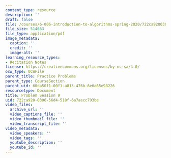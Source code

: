 ```yaml
---
content_type: resource
description: ''
draft: false
file: /courses/6-006-introduction-to-algorithms-spring-2020/722ca920030656d4518f6a7aecc793be_MIT6_006S20_prob9.pdf
file_size: 514663
file_type: application/pdf
image_metadata:
  caption: ''
  credit: ''
  image-alt: ''
learning_resource_types:
- Recitation Notes
license: https://creativecommons.org/licenses/by-nc-sa/4.0/
ocw_type: OCWFile
parent_title: Practice Problems
parent_type: CourseSection
parent_uid: 60da50f1-00f1-a813-476b-6e6a65e98226
resourcetype: Document
title: Problem Session 9
uid: 722ca920-0306-56d4-518f-6a7aecc793be
video_files:
  archive_url: ''
  video_captions_file: ''
  video_thumbnail_file: ''
  video_transcript_file: ''
video_metadata:
  video_speakers: ''
  video_tags: ''
  youtube_description: ''
  youtube_id: ''
---
```

